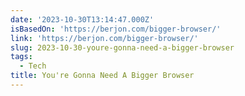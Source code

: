 ```yaml
---
date: '2023-10-30T13:14:47.000Z'
isBasedOn: 'https://berjon.com/bigger-browser/'
link: 'https://berjon.com/bigger-browser/'
slug: 2023-10-30-youre-gonna-need-a-bigger-browser
tags:
  - Tech
title: You're Gonna Need A Bigger Browser
---
```


